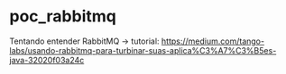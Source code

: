 # poc_rabbitmq
Tentando entender RabbitMQ -> tutorial: https://medium.com/tango-labs/usando-rabbitmq-para-turbinar-suas-aplica%C3%A7%C3%B5es-java-32020f03a24c
